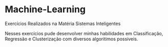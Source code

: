# Machine-Learning
Exercícios Realizados na Matéria Sistemas Inteligentes

Nesses exercícios pude desenvolver minhas habilidades em Classificação, Regressão e Clusterização com diversos algoritimos possiveis. 

